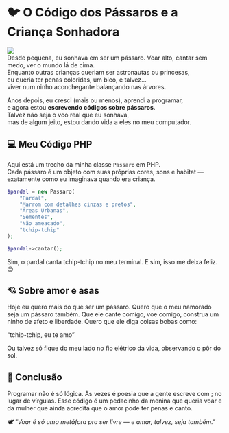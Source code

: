 # 🐦 O Código dos Pássaros e a Criança Sonhadora

<img src=https://i.pinimg.com/originals/42/08/1d/42081d246ca813a2496a8aa41c1ad426.jpg><br>
Desde pequena, eu sonhava em ser um pássaro. 
Voar alto, cantar sem medo, ver o mundo lá de cima.  
Enquanto outras crianças queriam ser astronautas ou princesas,  
eu queria ter penas coloridas, um bico, e talvez...  
viver num ninho aconchegante balançando nas árvores.

Anos depois, eu cresci (mais ou menos), aprendi a programar,  
e agora estou **escrevendo códigos sobre pássaros**.  
Talvez não seja o voo real que eu sonhava,  
mas de algum jeito, estou dando vida a eles no meu computador.

## 💻 Meu Código PHP

Aqui está um trecho da minha classe `Passaro` em PHP.  
Cada pássaro é um objeto com suas próprias cores, sons e habitat —  
exatamente como eu imaginava quando era criança.

```php
$pardal = new Passaro(
    "Pardal",
    "Marrom com detalhes cinzas e pretos",
    "Áreas Urbanas",
    "Sementes",
    "Não ameaçado",
    "tchip-tchip"
);

$pardal->cantar();
```

Sim, o pardal canta tchip-tchip no meu terminal. E sim, isso me deixa feliz. 😊

## 💘 Sobre amor e asas

Hoje eu quero mais do que ser um pássaro.
Quero que o meu namorado seja um pássaro também.
Que ele cante comigo, voe comigo, construa um ninho de afeto e liberdade.
Quero que ele diga coisas bobas como:

“tchip-tchip, eu te amo”

Ou talvez só fique do meu lado no fio elétrico da vida, observando o pôr do sol.

## 🌳 Conclusão

Programar não é só lógica.
Às vezes é poesia que a gente escreve com ; no lugar de vírgulas.
Esse código é um pedacinho da menina que queria voar
e da mulher que ainda acredita que o amor pode ter penas e canto.

*🕊️ "Voar é só uma metáfora pra ser livre — e amar, talvez, seja também."*